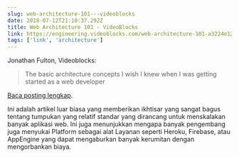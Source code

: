 ```yaml
---
slug: web-architecture-101---videoblocks
date: 2018-07-12T21:10:37.292Z
title: Web Architecture 101 - VideoBlocks
link: https://engineering.videoblocks.com/web-architecture-101-a3224e126947
tags: ['link', 'architecture']
---
```

Jonathan Fulton, Videoblocks:

> The basic architecture concepts I wish I knew when I was getting started as a web developer
> 


[Baca posting lengkap](https://engineering.videoblocks.com/web-architecture-101-a3224e126947).

Ini adalah artikel luar biasa yang memberikan ikhtisar yang sangat bagus tentang tumpukan yang relatif standar yang dirancang untuk menskalakan banyak aplikasi web. Ini juga menunjukkan mengapa banyak pengembang juga menyukai Platform sebagai alat Layanan seperti Heroku, Firebase, atau AppEngine yang dapat mengaburkan banyak kerumitan dengan mengorbankan biaya.
